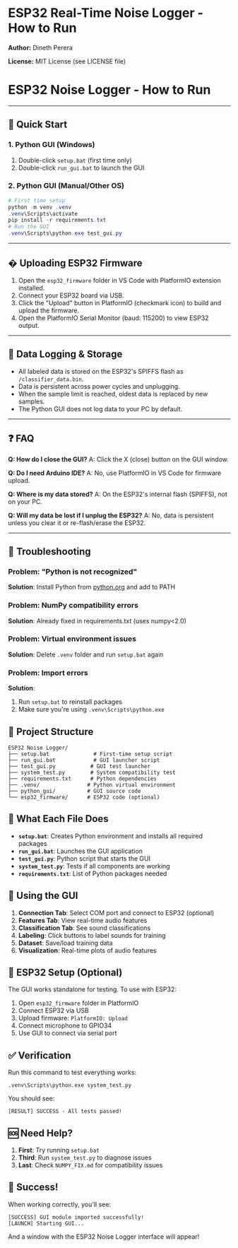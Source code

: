 # ESP32 Real-Time Noise Logger - How to Run

**Author:** Dineth Perera

**License:** MIT License (see LICENSE file)


# ESP32 Noise Logger - How to Run

---

## 🚀 Quick Start

### 1. Python GUI (Windows)
1. Double-click `setup.bat` (first time only)
2. Double-click `run_gui.bat` to launch the GUI

### 2. Python GUI (Manual/Other OS)
```powershell
# First time setup
python -m venv .venv
.venv\Scripts\activate
pip install -r requirements.txt
# Run the GUI
.venv\Scripts\python.exe test_gui.py
```

---

## �️ Uploading ESP32 Firmware

1. Open the `esp32_firmware` folder in VS Code with PlatformIO extension installed.
2. Connect your ESP32 board via USB.
3. Click the "Upload" button in PlatformIO (checkmark icon) to build and upload the firmware.
4. Open the PlatformIO Serial Monitor (baud: 115200) to view ESP32 output.

---

## 💾 Data Logging & Storage

- All labeled data is stored on the ESP32's SPIFFS flash as `/classifier_data.bin`.
- Data is persistent across power cycles and unplugging.
- When the sample limit is reached, oldest data is replaced by new samples.
- The Python GUI does not log data to your PC by default.

---

## ❓ FAQ

**Q: How do I close the GUI?**
A: Click the X (close) button on the GUI window.

**Q: Do I need Arduino IDE?**
A: No, use PlatformIO in VS Code for firmware upload.

**Q: Where is my data stored?**
A: On the ESP32's internal flash (SPIFFS), not on your PC.

**Q: Will my data be lost if I unplug the ESP32?**
A: No, data is persistent unless you clear it or re-flash/erase the ESP32.

---

## 🔧 Troubleshooting

### Problem: "Python is not recognized"
**Solution**: Install Python from [python.org](https://python.org) and add to PATH

### Problem: NumPy compatibility errors
**Solution**: Already fixed in requirements.txt (uses numpy<2.0)

### Problem: Virtual environment issues
**Solution**: Delete `.venv` folder and run `setup.bat` again

### Problem: Import errors
**Solution**: 
1. Run `setup.bat` to reinstall packages
2. Make sure you're using `.venv\Scripts\python.exe`

## 📁 Project Structure
```
ESP32 Noise Logger/
├── setup.bat              # First-time setup script
├── run_gui.bat            # GUI launcher script
├── test_gui.py           # GUI test launcher
├── system_test.py        # System compatibility test
├── requirements.txt      # Python dependencies
├── .venv/               # Python virtual environment
├── python_gui/          # GUI source code
└── esp32_firmware/      # ESP32 code (optional)
```

## 🎯 What Each File Does

- **`setup.bat`**: Creates Python environment and installs all required packages
- **`run_gui.bat`**: Launches the GUI application
- **`test_gui.py`**: Python script that starts the GUI
- **`system_test.py`**: Tests if all components are working
- **`requirements.txt`**: List of Python packages needed

## 📱 Using the GUI

1. **Connection Tab**: Select COM port and connect to ESP32 (optional)
2. **Features Tab**: View real-time audio features
3. **Classification Tab**: See sound classifications
4. **Labeling**: Click buttons to label sounds for training
5. **Dataset**: Save/load training data
6. **Visualization**: Real-time plots of audio features

## 🔗 ESP32 Setup (Optional)

The GUI works standalone for testing. To use with ESP32:

1. Open `esp32_firmware` folder in PlatformIO
2. Connect ESP32 via USB
3. Upload firmware: `PlatformIO: Upload`
4. Connect microphone to GPIO34
5. Use GUI to connect via serial port

## ✅ Verification

Run this command to test everything works:
```
.venv\Scripts\python.exe system_test.py
```

You should see:
```
[RESULT] SUCCESS - All tests passed!
```

## 🆘 Need Help?

1. **First**: Try running `setup.bat`
2. **Third**: Run `system_test.py` to diagnose issues
3. **Last**: Check `NUMPY_FIX.md` for compatibility issues

## 🎉 Success!

When working correctly, you'll see:
```
[SUCCESS] GUI module imported successfully!
[LAUNCH] Starting GUI...
```

And a window with the ESP32 Noise Logger interface will appear!

